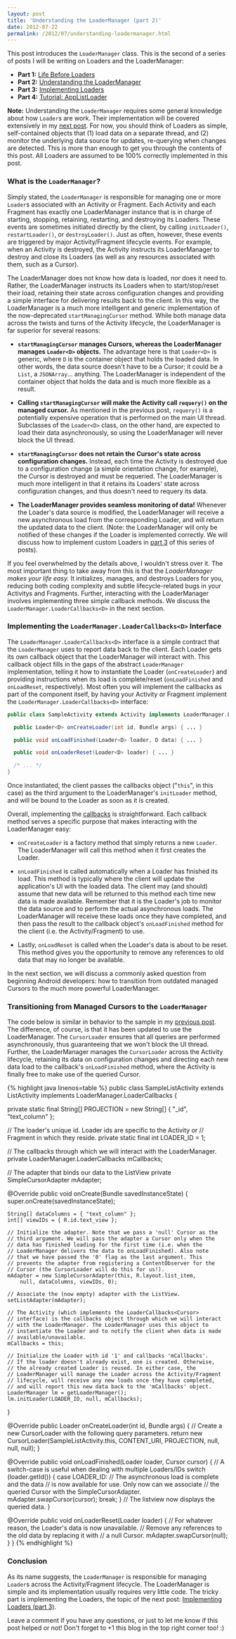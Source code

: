 ```yaml
---
layout: post
title: 'Understanding the LoaderManager (part 2)'
date: 2012-07-22
permalink: /2012/07/understanding-loadermanager.html
---
```


This post introduces the `LoaderManager` class. This is the second of a series of posts I will
be writing on Loaders and the LoaderManager:

  + **Part 1:** <a href="/2012/07/loaders-and-loadermanager-background.html">Life Before Loaders</a>
  + **Part 2:** <a href="/2012/07/understanding-loadermanager.html">Understanding the LoaderManager</a>
  + **Part 3:** <a href="/2012/08/implementing-loaders.html">Implementing Loaders</a>
  + **Part 4:** <a href="/2012/09/tutorial-loader-loadermanager.html">Tutorial: AppListLoader</a>

**Note:** Understanding the `LoaderManager` requires some general knowledge about how `Loader`s
are work. Their implementation will be covered extensively in my
<a href="/2012/08/implementing-loaders.html">next post</a>. For now, you should think
of Loaders as simple, self-contained objects that (1) load data on a separate thread, and (2) monitor the underlying data
source for updates, re-querying when changes are detected. This is more than enough to get you through the contents
of this post. All Loaders are assumed to be 100% correctly implemented in this post.

### What is the `LoaderManager`?

Simply stated, the `LoaderManager` is responsible for managing one or more `Loader`s
associated with an Activity or Fragment. Each Activity and each Fragment has exactly one LoaderManager
instance that is in charge of starting, stopping, retaining, restarting, and destroying its Loaders.
These events are sometimes initiated directly by the client, by calling `initLoader()`,
`restartLoader()`, or `destroyLoader()`. Just as often, however, these events
are triggered by major Activity/Fragment lifecycle events. For example, when an Activity is destroyed,
the Activity instructs its LoaderManager to destroy and close its Loaders (as well as any resources
associated with them, such as a Cursor).

<!--more-->

The LoaderManager does not know how data is loaded, nor does it need to. Rather, the LoaderManager
instructs its Loaders when to start/stop/reset their load, retaining their state across configuration
changes and providing a simple interface for delivering results back to the client. In this way, the
LoaderManager is a much more intelligent and generic implementation of the now-deprecated
`startManagingCursor` method. While both manage data across the twists and turns of the
Activity lifecycle, the LoaderManager is far superior for several reasons:

  + <strong>`startManagingCursor` manages Cursors, whereas the LoaderManager manages `Loader<D>` objects.</strong>
    The advantage here is that `Loader<D>` is generic, where `D` is the container object that holds the
    loaded data. In other words, the data source doesn't have to be a Cursor; it could be a `List`, a
    `JSONArray`... anything. The LoaderManager is independent of the container object that holds the data and is
    much more flexible as a result.

  + **Calling `startManagingCursor` will make the Activity call `requery()` on the managed cursor.**
    As mentioned in the previous post, `requery()` is a potentially expensive operation that is performed on the
    main UI thread. Subclasses of the `Loader<D>` class, on the other hand, are expected to load their data
    asynchronously, so using the LoaderManager will never block the UI thread.

  + **`startManagingCursor` does not retain the Cursor's state across configuration changes.**
    Instead, each time the Activity is destroyed due to a configuration change (a simple orientation change, for example),
    the Cursor is destroyed and must be requeried. The LoaderManager is much more intelligent in that it retains its Loaders'
    state across configuration changes, and thus doesn't need to requery its data.

  + **The LoaderManager provides seamless monitoring of data!** Whenever the Loader's data source is modified, the LoaderManager
    will receive a new asynchronous load from the corresponding Loader, and will return the updated data to the client. (Note: the
    LoaderManager will only be notified of these changes if the Loader is implemented correctly. We will discuss how to implement
    custom Loaders in <a href="/2012/08/implementing-loaders.html">part 3</a> of this series of posts).

If you feel overwhelmed by the details above, I wouldn't stress over it. The most important thing to take away from this is that the
_LoaderManager makes your life easy._ It initializes, manages, and destroys Loaders for you, reducing both coding complexity and
subtle lifecycle-related bugs in your Activitys and Fragments. Further, interacting with the LoaderManager involves implementing three
simple callback methods. We discuss the `LoaderManager.LoaderCallbacks<D>` in the next section.

### Implementing the `LoaderManager.LoaderCallbacks<D>` Interface

The `LoaderManager.LoaderCallbacks<D>` interface is a simple contract that the `LoaderManager`
uses to report data back to the client. Each Loader gets its own callback object that the LoaderManager will interact with.
This callback object fills in the gaps of the abstract `LoaderManager` implementation, telling it how to
instantiate the Loader (`onCreateLoader`) and providing instructions when its load is complete/reset
(`onLoadFinished` and `onLoadReset`, respectively). Most often you will implement the callbacks
as part of the component itself, by having your Activity or Fragment implement the `LoaderManager.LoaderCallbacks<D>`
interface:

```java
public class SampleActivity extends Activity implements LoaderManager.LoaderCallbacks<D> {

  public Loader<D> onCreateLoader(int id, Bundle args) { ... }

  public void onLoadFinished(Loader<D> loader, D data) { ... }

  public void onLoaderReset(Loader<D> loader) { ... }

  /* ... */
}
```

Once instantiated, the client passes the callbacks object ("`this`", in this case) as the
third argument to the LoaderManager's `initLoader` method, and will be bound to the Loader
as soon as it is created.

Overall, implementing the <a href="http://developer.android.com/reference/android/app/LoaderManager.LoaderCallbacks.html">callbacks</a>
is straightforward. Each callback method serves a specific purpose that makes interacting with the LoaderManager easy:

  + `onCreateLoader` is a factory method that simply returns a new `Loader`. The LoaderManager will
    call this method when it first creates the Loader.

  + `onLoadFinished` is called automatically when a Loader has finished its load. This method is typically
    where the client will update the application's UI with the loaded data. The client may (and should) assume that
    new data will be returned to this method each time new data is made available. Remember that it is the Loader's
    job to monitor the data source and to perform the actual asynchronous loads. The LoaderManager will receive these
    loads once they have completed, and then pass the result to the callback object's `onLoadFinished` method
    for the client (i.e. the Activity/Fragment) to use.

  + Lastly, `onLoadReset` is called when the Loader's data is about to be reset. This method gives you the
    opportunity to remove any references to old data that may no longer be available.

In the next section, we will discuss a commonly asked question from beginning Android developers: how to
transition from outdated managed Cursors to the much more powerful LoaderManager.

### Transitioning from Managed Cursors to the `LoaderManager`

The code below is similar in behavior to the sample in my <a href="/2012/07/loaders-and-loadermanager-background.html">previous post</a>.
The difference, of course, is that it has been updated to use the LoaderManager. The `CursorLoader` ensures that all
queries are performed asynchronously, thus guaranteeing that we won't block the UI thread. Further, the LoaderManager manages
the `CursorLoader` across the Activity lifecycle, retaining its data on configuration changes and directing each
new data load to the callback's `onLoadFinished` method, where the Activity is finally free to make use of the
queried Cursor.

<div class="scrollable">
{% highlight java linenos=table %}
public class SampleListActivity extends ListActivity implements
    LoaderManager.LoaderCallbacks<Cursor> {

  private static final String[] PROJECTION = new String[] { "_id", "text_column" };

  // The loader's unique id. Loader ids are specific to the Activity or
  // Fragment in which they reside.
  private static final int LOADER_ID = 1;

  // The callbacks through which we will interact with the LoaderManager.
  private LoaderManager.LoaderCallbacks<Cursor> mCallbacks;

  // The adapter that binds our data to the ListView
  private SimpleCursorAdapter mAdapter;

  @Override
  public void onCreate(Bundle savedInstanceState) {
    super.onCreate(savedInstanceState);

    String[] dataColumns = { "text_column" };
    int[] viewIDs = { R.id.text_view };

    // Initialize the adapter. Note that we pass a 'null' Cursor as the
    // third argument. We will pass the adapter a Cursor only when the
    // data has finished loading for the first time (i.e. when the
    // LoaderManager delivers the data to onLoadFinished). Also note
    // that we have passed the '0' flag as the last argument. This
    // prevents the adapter from registering a ContentObserver for the
    // Cursor (the CursorLoader will do this for us!).
    mAdapter = new SimpleCursorAdapter(this, R.layout.list_item,
        null, dataColumns, viewIDs, 0);

    // Associate the (now empty) adapter with the ListView.
    setListAdapter(mAdapter);

    // The Activity (which implements the LoaderCallbacks<Cursor>
    // interface) is the callbacks object through which we will interact
    // with the LoaderManager. The LoaderManager uses this object to
    // instantiate the Loader and to notify the client when data is made
    // available/unavailable.
    mCallbacks = this;

    // Initialize the Loader with id '1' and callbacks 'mCallbacks'.
    // If the loader doesn't already exist, one is created. Otherwise,
    // the already created Loader is reused. In either case, the
    // LoaderManager will manage the Loader across the Activity/Fragment
    // lifecycle, will receive any new loads once they have completed,
    // and will report this new data back to the 'mCallbacks' object.
    LoaderManager lm = getLoaderManager();
    lm.initLoader(LOADER_ID, null, mCallbacks);
  }

  @Override
  public Loader<Cursor> onCreateLoader(int id, Bundle args) {
    // Create a new CursorLoader with the following query parameters.
    return new CursorLoader(SampleListActivity.this, CONTENT_URI,
        PROJECTION, null, null, null);
  }

  @Override
  public void onLoadFinished(Loader<Cursor> loader, Cursor cursor) {
    // A switch-case is useful when dealing with multiple Loaders/IDs
    switch (loader.getId()) {
      case LOADER_ID:
        // The asynchronous load is complete and the data
        // is now available for use. Only now can we associate
        // the queried Cursor with the SimpleCursorAdapter.
        mAdapter.swapCursor(cursor);
        break;
    }
    // The listview now displays the queried data.
  }

  @Override
  public void onLoaderReset(Loader<Cursor> loader) {
    // For whatever reason, the Loader's data is now unavailable.
    // Remove any references to the old data by replacing it with
    // a null Cursor.
    mAdapter.swapCursor(null);
  }
}
{% endhighlight %}
</div>

### Conclusion

As its name suggests, the `LoaderManager` is responsible for managing `Loader`s across the
Activity/Fragment lifecycle. The LoaderManager is simple and its implementation usually requires very little code.
The tricky part is implementing the Loaders, the topic of the next post:
<a href="/2012/08/implementing-loaders.html">Implementing Loaders (part 3)</a>.

Leave a comment if you have any questions, or just to let me know if this post helped or not!
Don't forget to +1 this blog in the top right corner too! :)